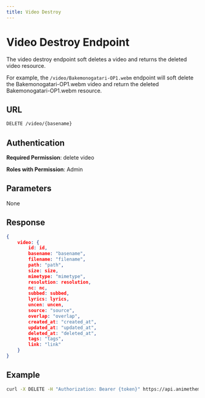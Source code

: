 ```yaml
---
title: Video Destroy
---
```


# Video Destroy Endpoint

The video destroy endpoint soft deletes a video and returns the deleted video resource.

For example, the `/video/Bakemonogatari-OP1.webm` endpoint will soft delete the Bakemonogatari-OP1.webm video and return the deleted Bakemonogatari-OP1.webm resource.

## URL

```sh
DELETE /video/{basename}
```

## Authentication

**Required Permission**: delete video

**Roles with Permission**: Admin

## Parameters

None

## Response

```json
{
    video: {
        id: id,
        basename: "basename",
        filename: "filename",
        path: "path",
        size: size,
        mimetype: "mimetype",
        resolution: resolution,
        nc: nc,
        subbed: subbed,
        lyrics: lyrics,
        uncen: uncen,
        source: "source",
        overlap: "overlap",
        created_at: "created_at",
        updated_at: "updated_at",
        deleted_at: "deleted_at",
        tags: "tags",
        link: "link"
    }
}
```

## Example

```bash
curl -X DELETE -H "Authorization: Bearer {token}" https://api.animethemes.moe/video/Bakemonogatari-OP1.webm
```

